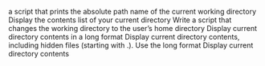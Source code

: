 a script that prints the absolute path name of the current working directory
Display the contents list of your current directory
Write a script that changes the working directory to the user’s home directory
Display current directory contents in a long format
Display current directory contents, including hidden files (starting with .). Use the long format
Display current directory contents

